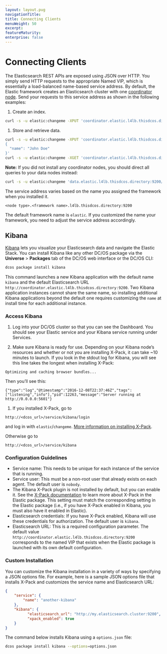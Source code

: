 ```yaml
---
layout: layout.pug
navigationTitle: 
title: Connecting Clients
menuWeight: 50
excerpt:
featureMaturity:
enterprise: false
---
```


<!-- This source repo for this topic is https://github.com/mesosphere/dcos-commons -->


# Connecting Clients

The Elasticsearch REST APIs are exposed using JSON over HTTP. You simply send HTTP requests to the appropriate Named VIP, which is essentially a load-balanced name-based service address. By default, the Elastic framework creates an Elasticsearch cluster with one [coordinator node](https://www.elastic.co/guide/en/elasticsearch/reference/current/modules-node.html#coordinating-node). Send your requests to this service address as shown in the following examples:  

1. Create an index.

  ```bash
  curl -s -u elastic:changeme -XPUT 'coordinator.elastic.l4lb.thisdcos.directory:9200/customer?pretty'
  ```

1. Store and retrieve data.

  ```bash
  curl -s -u elastic:changeme -XPUT 'coordinator.elastic.l4lb.thisdcos.directory:9200/customer/external/1?pretty' -d '
  {
    "name": "John Doe"
  }'
  curl -s -u elastic:changeme -XGET 'coordinator.elastic.l4lb.thisdcos.directory:9200/customer/external/1?pretty'
  ```

**Note:** If you did not install any coordinator nodes, you should direct all queries to your data nodes instead:

  ```bash
  curl -s -u elastic:changeme 'data.elastic.l4lb.thisdcos.directory:9200/_cat/nodes?v'
  ```

The service address varies based on the name you assigned the framework when you installed it.
```
<node type>.<framework name>.l4lb.thisdcos.directory:9200
```

The default framework name is `elastic`. If you customized the name your framework, you need to adjust the service address accordingly.

## Kibana

[Kibana](https://www.elastic.co/products/kibana) lets you visualize your Elasticsearch data and navigate the Elastic Stack. You can install Kibana like any other DC/OS package via the **Universe** > **Packages** tab of the DC/OS web interface or the DC/OS CLI:

```bash
dcos package install kibana
```

This command launches a new Kibana application with the default name `kibana` and the default Elasticsearch URL `http://coordinator.elastic.l4lb.thisdcos.directory:9200`. Two Kibana application instances cannot share the same name, so installing additional Kibana applications beyond the default one requires customizing the `name` at install time for each additional instance.

### Access Kibana

1. Log into your DC/OS cluster so that you can see the Dashboard. You should see your Elastic service and your Kibana service running under Services.

1. Make sure Kibana is ready for use. Depending on your Kibana node’s resources and whether or not you are installing X-Pack, it can take ~10 minutes to launch. If you look in the stdout log for Kibana, you will see this line takes the longest when installing X-Pack:

  ```
  Optimizing and caching browser bundles...
  ```

  Then you’ll see this:

  ```
  {"type":"log","@timestamp":"2016-12-08T22:37:46Z","tags":["listening","info"],"pid":12263,"message":"Server running at http://0.0.0.0:5601"}
  ```

1. If you installed X-Pack, go to
  ```
  http://<dcos_url>/service/kibana/login
  ```
  and log in with `elastic`/`changeme`. [More information on installing X-Pack](/service-docs/elastic/v2.0.0-5.5.1/elastic-x-pack/).
  
  Otherwise go to
  ```
  http://<dcos_url>/service/kibana
  ```

### Configuration Guidelines

- Service name: This needs to be unique for each instance of the service that is running.
- Service user: This must be a non-root user that already exists on each agent. The default user is `nobody`.
- The Kibana X-Pack plugin is not installed by default, but you can enable it. See the [X-Pack documentation](x-pack.md) to learn more about X-Pack in the Elastic package. This setting must match the corresponding setting in the Elastic package (i.e., if you have X-Pack enabled in Kibana, you must also have it enabled in Elastic). 
- Elasticsearch credentials: If you have X-Pack enabled, Kibana will use these credentials for authorization. The default user is  `kibana`.
- Elasticsearch URL: This is a required configuration parameter. The default value `http://coordinator.elastic.l4lb.thisdcos.directory:9200` corresponds to the named VIP that exists when the Elastic package is launched with its own default configuration.  

### Custom Installation

You can customize the Kibana installation in a variety of ways by specifying a JSON options file. For example, here is a sample JSON options file that installs X-Pack and customizes the service name and Elasticsearch URL:

```json
{
    "service": {
        "name": "another-kibana"
    },
    "kibana": {
          "elasticsearch_url": "http://my.elasticsearch.cluster:9200",
          "xpack_enabled": true
    }
}

```

The command below installs Kibana using a `options.json` file:

```bash
dcos package install kibana --options=options.json 
```

